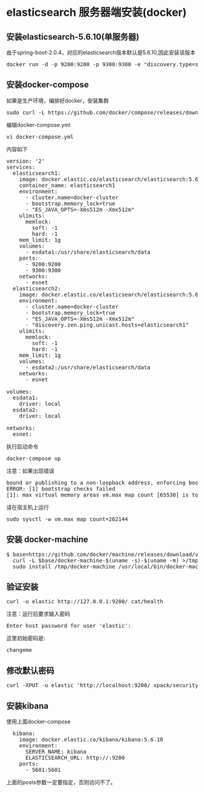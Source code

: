 # elasticsearch 服务器端安装(docker)

## 安装elasticsearch-5.6.10(单服务器)
由于spring-boot-2.0.4，对应的elasticsearch版本默认是5.6.10,因此安装该版本
<pre>
docker run -d -p 9200:9200 -p 9300:9300 -e "discovery.type=single-node" docker.elastic.co/elasticsearch/elasticsearch:5.6.10
</pre>

## 安装docker-compose
如果是生产环境，编排好docker，安装集群
<pre>
sudo curl -L https://github.com/docker/compose/releases/download/1.22.0/docker-compose-$(uname -s)-$(uname -m) -o /usr/local/bin/docker-compose
</pre>

编辑docker-compose.yml
<pre>
vi docker-compose.yml
</pre>
内容如下
<pre>
version: '2'
services:
  elasticsearch1:
    image: docker.elastic.co/elasticsearch/elasticsearch:5.6.10
    container_name: elasticsearch1
    environment:
      - cluster.name=docker-cluster
      - bootstrap.memory_lock=true
      - "ES_JAVA_OPTS=-Xms512m -Xmx512m"
    ulimits:
      memlock:
        soft: -1
        hard: -1
    mem_limit: 1g
    volumes:
      - esdata1:/usr/share/elasticsearch/data
    ports:
      - 9200:9200
      - 9300:9300
    networks:
      - esnet
  elasticsearch2:
    image: docker.elastic.co/elasticsearch/elasticsearch:5.6.10
    environment:
      - cluster.name=docker-cluster
      - bootstrap.memory_lock=true
      - "ES_JAVA_OPTS=-Xms512m -Xmx512m"
      - "discovery.zen.ping.unicast.hosts=elasticsearch1"
    ulimits:
      memlock:
        soft: -1
        hard: -1
    mem_limit: 1g
    volumes:
      - esdata2:/usr/share/elasticsearch/data
    networks:
      - esnet

volumes:
  esdata1:
    driver: local
  esdata2:
    driver: local

networks:
  esnet:
</pre>

执行启动命令
<pre>
docker-compose up
</pre>
注意：如果出现错误
<pre>
bound or publishing to a non-loopback address, enforcing bootstrap checks
ERROR: [1] bootstrap checks failed
[1]: max virtual memory areas vm.max_map_count [65530] is too low, increase to at least [262144]
</pre>
请在宿主机上运行
<pre>
sudo sysctl -w vm.max_map_count=262144
</pre>


## 安装 docker-machine
<pre>
$ base=https://github.com/docker/machine/releases/download/v0.14.0 &&
  curl -L $base/docker-machine-$(uname -s)-$(uname -m) >/tmp/docker-machine &&
  sudo install /tmp/docker-machine /usr/local/bin/docker-machine
</pre>

## 验证安装
<pre>
curl -u elastic http://127.0.0.1:9200/_cat/health
</pre>

注意：运行后要求输入密码
<pre>
Enter host password for user 'elastic':
</pre>
这里初始密码是:
<pre>
changeme
</pre>

## 修改默认密码
<pre>
curl -XPUT -u elastic 'http://localhost:9200/_xpack/security/user/elastic/_password' -d '{"password" : "123456"}'
</pre>

## 安装kibana
使用上面docker-compose
<pre>
  kibana:
    image: docker.elastic.co/kibana/kibana:5.6.10
    environment:
      SERVER_NAME: kibana
      ELASTICSEARCH_URL: http://<elastic服务器Ip>:9200
    ports:
      - 5601:5601
</pre>
上面的posts参数一定要指定，否则访问不了。
